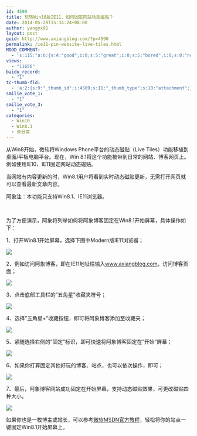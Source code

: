 ```yaml
---
id: 4590
title: 玩转Win10版IE11，如何固定网站动态磁贴？
date: 2014-05-28T15:34:24+08:00
author: yangyx91
layout: post
guid: http://www.axiangblog.com/?p=4590
permalink: /ie11-pin-website-live-tiles.html
MOOD_COMMENT:
  - 's:115:"a:6:{s:4:"good";i:0;s:5:"great";i:0;s:5:"bored";i:0;s:8:"nonsense";i:0;s:13:"notunderstand";i:0;s:7:"passing";i:0;}";'
views:
  - "11656"
baidu_record:
  - "1"
tc-thumb-fld:
  - 'a:2:{s:9:"_thumb_id";i:4589;s:11:"_thumb_type";s:10:"attachment";}'
smilie_vote_1:
  - "1"
smilie_vote_3:
  - "1"
categories:
  - Win10
  - Win8.1
  - 未分类
---
```

从Win8开始，微软将Windows Phone平台的动态磁贴（Live Tiles）功能移植到桌面/平板电脑平台。现在，Win 8.1将这个功能被带到日常的网站、博客网页上。例如使用IE10、IE11固定网站动态磁贴。 

当网站有内容更新的时，Win8.1用户将看到实时动态磁贴更新，无需打开网页就可以查看最新文章内容。 

阿象注：本功能只支持Win8.1、IE11浏览器。 

 

为了方便演示，阿象将列举如何将阿象博客固定在Win8.1开始屏幕，具体操作如下： 

1、打开Win8.1开始屏幕，选择下图中Modern版IE11浏览器； 

![](http://www.axiangblog.com/wp-content/uploads/2014/05/052814_1535_IE111.jpg) 

2、例如访问阿象博客，即在IE11地址栏输入<a href="http://www.axiangblog.com" target="_blank"  rel="nofollow" >www.axiangblog.com</a>，访问博客页面； 

![](http://www.axiangblog.com/wp-content/uploads/2014/05/052814_1535_IE112.jpg) 

3、点击底部工具栏的&#8221;五角星&#8221;收藏夹符号； 

![](http://www.axiangblog.com/wp-content/uploads/2014/05/052814_1535_IE113.jpg) 

4、选择&#8221;五角星+&#8221;收藏按钮，即可将阿象博客添加至收藏夹； 

![](http://www.axiangblog.com/wp-content/uploads/2014/05/052814_1535_IE114.jpg) 

5、紧随选择右侧的&#8221;固定&#8221;标识，即可快速将阿象博客固定在&#8221;开始&#8221;屏幕； 

![](http://www.axiangblog.com/wp-content/uploads/2014/05/052814_1535_IE115.jpg) 

6、如果你打算固定其他好玩的博客、站点，也可以依次操作，即可； 

![](http://www.axiangblog.com/wp-content/uploads/2014/05/052814_1535_IE116.jpg) 

7、最后，阿象博客网站成功固定在开始屏幕，支持动态磁贴效果，可更改磁贴四种大小。 

![](http://www.axiangblog.com/wp-content/uploads/2014/05/052814_1535_IE117.jpg) 

如果你也是一枚博主或站长，可以参考<a href="http://msdn.microsoft.com/zh-cn/library/ie/dn455106%28v=vs.85%29.aspx" target="_blank" rel="nofollow" >微软MSDN官方教程</a>，轻松将你的站点一键固定Win8.1开始屏幕上。